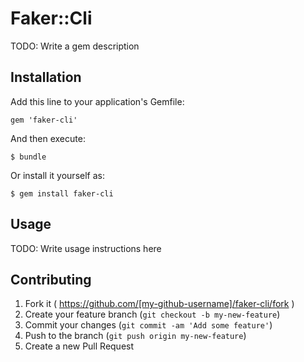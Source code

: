 # Faker::Cli

TODO: Write a gem description

## Installation

Add this line to your application's Gemfile:

    gem 'faker-cli'

And then execute:

    $ bundle

Or install it yourself as:

    $ gem install faker-cli

## Usage

TODO: Write usage instructions here

## Contributing

1. Fork it ( https://github.com/[my-github-username]/faker-cli/fork )
2. Create your feature branch (`git checkout -b my-new-feature`)
3. Commit your changes (`git commit -am 'Add some feature'`)
4. Push to the branch (`git push origin my-new-feature`)
5. Create a new Pull Request
